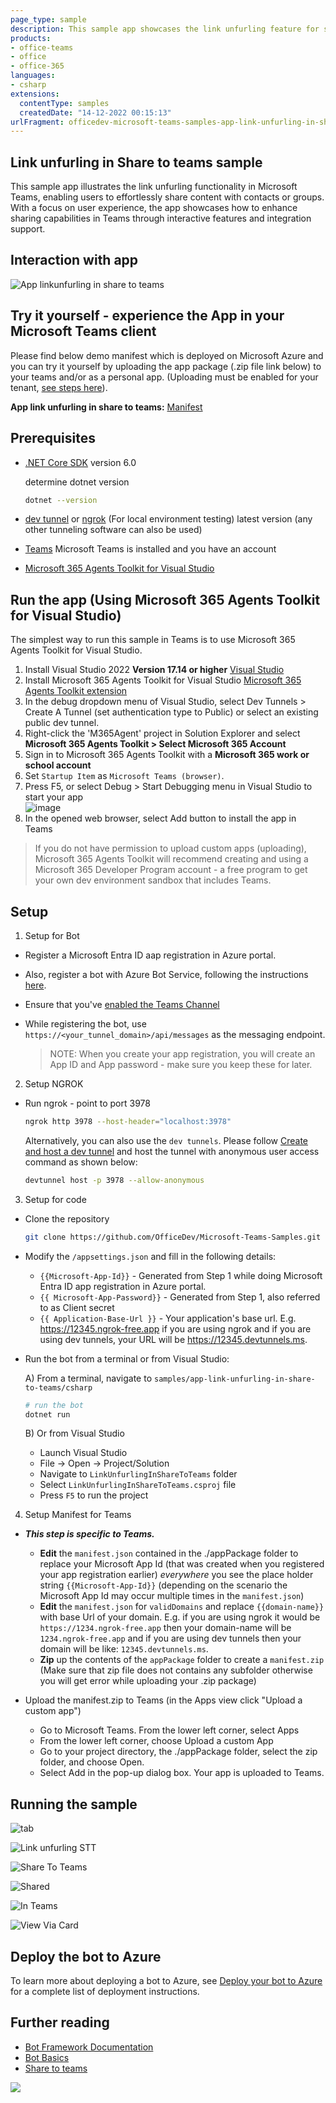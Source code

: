```yaml
---
page_type: sample
description: This sample app showcases the link unfurling feature for sharing content in Microsoft Teams.
products:
- office-teams
- office
- office-365
languages:
- csharp
extensions:
  contentType: samples
  createdDate: "14-12-2022 00:15:13"
urlFragment: officedev-microsoft-teams-samples-app-link-unfurling-in-share-to-teams-csharp
---
```


## Link unfurling in Share to teams sample

This sample app illustrates the link unfurling functionality in Microsoft Teams, enabling users to effortlessly share content with contacts or groups. With a focus on user experience, the app showcases how to enhance sharing capabilities in Teams through interactive features and integration support.

## Interaction with app

![App linkunfurling in share to teams](LinkUnfurlingInShareToTeams/Images/app-link-unfurling-stt.gif)

## Try it yourself - experience the App in your Microsoft Teams client
Please find below demo manifest which is deployed on Microsoft Azure and you can try it yourself by uploading the app package (.zip file link below) to your teams and/or as a personal app. (Uploading must be enabled for your tenant, [see steps here](https://docs.microsoft.com/microsoftteams/platform/concepts/build-and-test/prepare-your-o365-tenant#enable-custom-teams-apps-and-turn-on-custom-app-uploading)).

**App link unfurling in share to teams:** [Manifest](/samples/app-link-unfurling-in-share-to-teams/csharp/demo-manifest/app-link-unfurling-stt.zip)
   
## Prerequisites

- [.NET Core SDK](https://dotnet.microsoft.com/download) version 6.0

  determine dotnet version
  ```bash
  dotnet --version
  ```
- [dev tunnel](https://learn.microsoft.com/en-us/azure/developer/dev-tunnels/get-started?tabs=windows) or [ngrok](https://ngrok.com/download) (For local environment testing) latest version (any other tunneling software can also be used)
  
- [Teams](https://teams.microsoft.com) Microsoft Teams is installed and you have an account

- [Microsoft 365 Agents Toolkit for Visual Studio](https://learn.microsoft.com/en-us/microsoftteams/platform/toolkit/toolkit-v4/install-teams-toolkit-vs?pivots=visual-studio-v17-7)

## Run the app (Using Microsoft 365 Agents Toolkit for Visual Studio)

The simplest way to run this sample in Teams is to use Microsoft 365 Agents Toolkit for Visual Studio.
1. Install Visual Studio 2022 **Version 17.14 or higher** [Visual Studio](https://visualstudio.microsoft.com/downloads/)
1. Install Microsoft 365 Agents Toolkit for Visual Studio [Microsoft 365 Agents Toolkit extension](https://learn.microsoft.com/en-us/microsoftteams/platform/toolkit/toolkit-v4/install-teams-toolkit-vs?pivots=visual-studio-v17-7)
1. In the debug dropdown menu of Visual Studio, select Dev Tunnels > Create A Tunnel (set authentication type to Public) or select an existing public dev tunnel.
1. Right-click the 'M365Agent' project in Solution Explorer and select **Microsoft 365 Agents Toolkit > Select Microsoft 365 Account**
1. Sign in to Microsoft 365 Agents Toolkit with a **Microsoft 365 work or school account**
1. Set `Startup Item` as `Microsoft Teams (browser)`.
1. Press F5, or select Debug > Start Debugging menu in Visual Studio to start your app
</br>![image](https://raw.githubusercontent.com/OfficeDev/TeamsFx/dev/docs/images/visualstudio/debug/debug-button.png)
1. In the opened web browser, select Add button to install the app in Teams
> If you do not have permission to upload custom apps (uploading), Microsoft 365 Agents Toolkit will recommend creating and using a Microsoft 365 Developer Program account - a free program to get your own dev environment sandbox that includes Teams.

## Setup

1) Setup for Bot
- Register a Microsoft Entra ID aap registration in Azure portal.
- Also, register a bot with Azure Bot Service, following the instructions [here](https://docs.microsoft.com/azure/bot-service/bot-service-quickstart-registration?view=azure-bot-service-3.0).
- Ensure that you've [enabled the Teams Channel](https://docs.microsoft.com/azure/bot-service/channel-connect-teams?view=azure-bot-service-4.0)
- While registering the bot, use `https://<your_tunnel_domain>/api/messages` as the messaging endpoint.

    > NOTE: When you create your app registration, you will create an App ID and App password - make sure you keep these for later.

2) Setup NGROK
-  Run ngrok - point to port 3978

    ```bash
    ngrok http 3978 --host-header="localhost:3978"
    ```
   Alternatively, you can also use the `dev tunnels`. Please follow [Create and host a dev tunnel](https://learn.microsoft.com/en-us/azure/developer/dev-tunnels/get-started?tabs=windows) and host the tunnel with anonymous user access command as shown below:

   ```bash
   devtunnel host -p 3978 --allow-anonymous
   ```

3) Setup for code

- Clone the repository

    ```bash
    git clone https://github.com/OfficeDev/Microsoft-Teams-Samples.git
    ```

- Modify the `/appsettings.json` and fill in the following details:
  - `{{Microsoft-App-Id}}` - Generated from Step 1 while doing Microsoft Entra ID app registration in Azure portal.
  - `{{ Microsoft-App-Password}}` - Generated from Step 1, also referred to as Client secret
  - `{{ Application-Base-Url }}` - Your application's base url. E.g. https://12345.ngrok-free.app if you are using ngrok and if you are using dev tunnels, your URL will be https://12345.devtunnels.ms.

- Run the bot from a terminal or from Visual Studio:

  A) From a terminal, navigate to `samples/app-link-unfurling-in-share-to-teams/csharp`

  ```bash
  # run the bot
  dotnet run
  ```
  B) Or from Visual Studio
     - Launch Visual Studio
     - File -> Open -> Project/Solution
     - Navigate to `LinkUnfurlingInShareToTeams` folder
     - Select `LinkUnfurlingInShareToTeams.csproj` file
     - Press `F5` to run the project

4) Setup Manifest for Teams
- __*This step is specific to Teams.*__
    - **Edit** the `manifest.json` contained in the ./appPackage folder to replace your Microsoft App Id (that was created when you registered your app registration earlier) *everywhere* you see the place holder string `{{Microsoft-App-Id}}` (depending on the scenario the Microsoft App Id may occur multiple times in the `manifest.json`)
    - **Edit** the `manifest.json` for `validDomains` and replace `{{domain-name}}` with base Url of your domain. E.g. if you are using ngrok it would be `https://1234.ngrok-free.app` then your domain-name will be `1234.ngrok-free.app` and if you are using dev tunnels then your domain will be like: `12345.devtunnels.ms`.
    - **Zip** up the contents of the `appPackage` folder to create a `manifest.zip` (Make sure that zip file does not contains any subfolder otherwise you will get error while uploading your .zip package)

- Upload the manifest.zip to Teams (in the Apps view click "Upload a custom app")
   - Go to Microsoft Teams. From the lower left corner, select Apps
   - From the lower left corner, choose Upload a custom App
   - Go to your project directory, the ./appPackage folder, select the zip folder, and choose Open.
   - Select Add in the pop-up dialog box. Your app is uploaded to Teams.

## Running the sample

  ![tab](LinkUnfurlingInShareToTeams/Images/1.Install.png)
  
  ![Link unfurling STT](LinkUnfurlingInShareToTeams/Images/2.Tab.png)

  ![Share To Teams](LinkUnfurlingInShareToTeams/Images/3.ShareToTeams.png)
  
  ![Shared](LinkUnfurlingInShareToTeams/Images/4.SharedSuccess.png)

  ![In Teams](LinkUnfurlingInShareToTeams/Images/5.InTeams.png)

  ![View Via Card](LinkUnfurlingInShareToTeams/Images/6.ViewViaCard.png)

## Deploy the bot to Azure

To learn more about deploying a bot to Azure, see [Deploy your bot to Azure](https://aka.ms/azuredeployment) for a complete list of deployment instructions.

## Further reading

- [Bot Framework Documentation](https://docs.botframework.com)
- [Bot Basics](https://docs.microsoft.com/azure/bot-service/bot-builder-basics?view=azure-bot-service-4.0)
- [Share to teams](https://learn.microsoft.com/microsoftteams/platform/concepts/build-and-test/share-to-teams-from-personal-app-or-tab)


<img src="https://pnptelemetry.azurewebsites.net/microsoft-teams-samples/samples/app-link-unfurling-in-share-to-teams-csharp" />